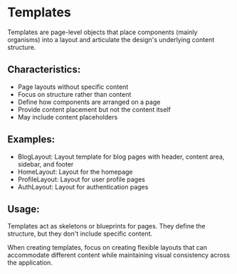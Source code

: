 # Templates

Templates are page-level objects that place components (mainly organisms) into a layout and articulate the design's underlying content structure.

## Characteristics:

- Page layouts without specific content
- Focus on structure rather than content
- Define how components are arranged on a page
- Provide content placement but not the content itself
- May include content placeholders

## Examples:

- BlogLayout: Layout template for blog pages with header, content area, sidebar, and footer
- HomeLayout: Layout for the homepage
- ProfileLayout: Layout for user profile pages
- AuthLayout: Layout for authentication pages

## Usage:

Templates act as skeletons or blueprints for pages. They define the structure, but they don't include specific content.

When creating templates, focus on creating flexible layouts that can accommodate different content while maintaining visual consistency across the application.
